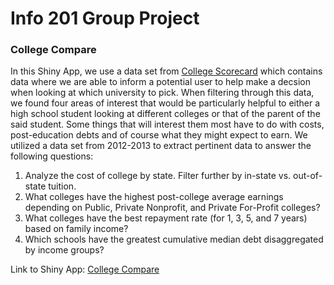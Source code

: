 # Info 201 Group Project

### College Compare

In this Shiny App, we use a data set from [College Scorecard](https://collegescorecard.ed.gov/data/) which contains data where we are able to inform a potential user to help make a decsion when looking at which university to pick. When filtering through this data, we found four areas of interest that would be particularly helpful to either a high school student looking at different colleges or that of the parent of the said student.  Some things that will interest them most have to do with costs, post-education debts and of course what they might expect to earn.  We utilized a data set from 2012-2013 to extract pertinent data to answer the following questions:

1. Analyze the cost of college by state. Filter further by in-state vs. out-of-state tuition.
2. What colleges have the highest post-college average earnings depending on Public, Private Nonprofit, and Private For-Profit colleges?
3. What colleges have the best repayment rate (for 1, 3, 5, and 7 years) based on family income?
4. Which schools have the greatest cumulative median debt disaggregated by income groups?

Link to Shiny App: [College Compare](https://hawkticehurst.shinyapps.io/College_Compare/)
